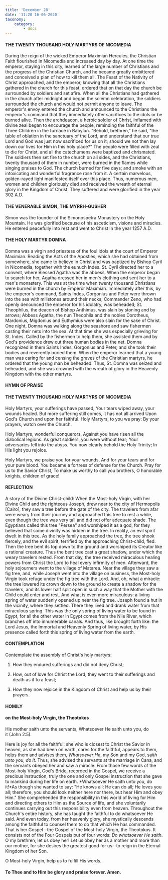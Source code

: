 ```yaml
---
title: 'December 28'
date: '11:20 16-06-2020'
taxonomy:
    category:
        - docs
---
```


#### THE TWENTY THOUSAND HOLY MARTYRS OF NICOMEDIA

During the reign of the wicked Emperor Maximian Hercules, the Christian Faith flourished in Nicomedia and increased day by day. At one time the emperor, staying in this city, learned of the large number of Christians and the progress of the Christian Church, and he became greatly embittered and conceived a plan of how to kill them all. The Feast of the Nativity of Christ approached, and the emperor, knowing that all the Christians gathered in the church for this feast, ordered that on that day the church be surrounded by soldiers and set afire. When all the Christians had gathered in the church after midnight and began the solemn celebration, the soldiers surrounded the church and would not permit anyone to leave. The emperor's envoy entered the church and announced to the Christians the emperor's command that they immediately offer sacrifices to the idols or be burned alive. Then the archdeacon, a heroic soldier of Christ, inflamed with divine zeal began to encourage the people, reminding the faithful of the Three Children in the furnace in Babylon. "Behold, brethren," he said, "the table of oblation in the sanctuary of the Lord, and understand that our true Lord and God was just now sacrificed for us on it; should we not then lay down our lives for Him in this holy place?" The people were filled with zeal to die for Christ, and all the catechumens were baptized and chrismated. The soldiers then set fire to the church on all sides, and the Christians, twenty thousand of them in number, were burned in the flames while singing praises to God. The church burned for five days; and smoke with an intoxicating and wonderful fragrance rose from it. A certain marvelous, golden-rayed light manifested itself over this place. Thus, numerous men, women and children gloriously died and received the wreath of eternal glory in the Kingdom of Christ. They suffered and were glorified in the year 302 A.D.

#### THE VENERABLE SIMON, THE MYRRH-GUSHER

Simon was the founder of the Simonospetra Monastery on the Holy Mountain. He was glorified because of his asceticism, visions and miracles. He entered peacefully into rest and went to Christ in the year 1257 A.D.

#### THE HOLY MARTYR DOMNA

Domna was a virgin and priestess of the foul idols at the court of Emperor Maximian. Reading the Acts of the Apostles, which she had obtained from somewhere, she came to believe in Christ and was baptized by Bishop Cyril in Nicomedia, together with the eunuch Indes. St. Cyril directed her to a convent, where Blessed Agatha was the abbess. When the emperor began to search for her, Agatha dressed her in men's clothing and sent her to a men's monastery. This was at the time when twenty thousand Christians were burned in the church by Emperor Maximian. Immediately after this, by the emperor's command, Saints Indes, Gorgonius and Peter were thrown into the sea with millstones around their necks; Commander Zeno, who had openly denounced the emperor for his idolatry, was beheaded; St. Theophilus, the deacon of Bishop Anthimus, was slain by stoning and by arrows; Abbess Agatha, the nun Theophila and the nobles Dorotheus, Mardonius, Migdonius and Euthymius were also slain for the sake of Christ. One night, Domna was walking along the seashore and saw fishermen casting their nets into the sea. At that time she was especially grieving for St. Indes. Called by the fishermen to help them, she assisted them and by God's providence drew out three human bodies in the net. Domna recognized in them Saints Indes, Gorgonius and Peter, and she took their bodies and reverently buried them. When the emperor learned that a young man was caring for and censing the graves of the Christian martyrs, he ordered that the young man be beheaded. Thus, St. Domna was seized and beheaded, and she was crowned with the wreath of glory in the Heavenly Kingdom with the other martyrs.



#### HYMN OF PRAISE

#### THE TWENTY THOUSAND HOLY MARTYRS OF NICOMEDIA

Holy Martyrs, your sufferings have passed,
Your tears wiped away, your wounds healed.
But more suffering still comes, it has not all arrived
Upon God's Church and upon her faithful.
Holy Martyrs, to you we pray:
By your prayers, watch over the Church.

Holy Martyrs, wonderful conquerors,
Against you have risen all the diabolical legions.
As great soldiers, you were without fear;
Your adversaries fell into the abyss.
You now clearly behold the Holy Trinity;
In His light you rejoice.

Holy Martyrs, we praise you for your wounds,
And for your tears and for your pure blood.
You became a fortress of defense for the Church.
Pray for us to the Savior Christ,
To make us worthy to call you brothers,
O honorable knights, children of grace!



#### REFLECTION

A story of the Divine Christ-child: When the Most-holy Virgin, with her Divine Child and the righteous Joseph, drew near to the city of Hermopolis [Cairo], they saw a tree before the gate of the city. The travelers from afar were weary from their journey and approached this tree to rest a while, even though the tree was very tall and did not offer adequate shade. The Egyptians called this tree "Persea" and worshiped it as a god, for they believed that some divinity was hidden in the tree. In reality, an evil spirit dwelt in this tree. As the holy family approached the tree, the tree shook fiercely, and the evil spirit, terrified by the approaching Christ-child, fled. Then the tree bent its top down to the ground and worshiped its Creator like a rational creature. Thus the bent tree cast a great shadow, under which the weary travelers rested. From that day, the tree received miraculous healing powers from Christ the Lord to heal every infirmity of men. Afterward, the holy sojourners went to the village of Matarea. Near the village they saw a fig tree, and, while Joseph went into the village on business, the Most-holy Virgin took refuge under the fig tree with the Lord. And, oh, what a miracle: the tree lowered its crown down to the ground to create a shadow for the travelers, and its lower half split open in such a way that the Mother with the Child could enter and rest. And what is even more miraculous: a living spring of water suddenly opened up near the fig tree. Joseph found a hut in the vicinity, where they settled. There they lived and drank water from that miraculous spring. This was the only spring of living water to be found in Egypt, for all the other water in Egypt comes from the Nile River, which branches off into innumerable canals. And thus, like brought forth like: the Lord Jesus, the Immortal and Heavenly Spring of living water, by His presence called forth this spring of living water from the earth.



#### CONTEMPLATION

Contemplate the assembly of Christ's holy martyrs:

1.  How they endured sufferings and did not deny Christ;

1.  How, out of love for Christ the Lord, they went to their sufferings and death as if to a feast;

1.  How they now rejoice in the Kingdom of Christ and help us by their prayers.



#### HOMILY

#### on the Most-holy Virgin, the Theotokos

His mother saith unto the servants, Whatsoever He saith unto you, do it (John 2:5).

Here is joy for all the faithful: she who is closest to Christ the Savior in heaven, as she had been on earth, cares for the faithful, appears to them, helps them and advises them, *Whatsoever He*, my Son and my God, sa*ith unto you, do it*. Thus, she advised the servants at the marriage in Cana, and the servants obeyed her and saw a miracle. From those few words of the Most-holy Virgin, God's Bride, recorded in the Gospel, we receive a precious instruction, truly the one and only Gospel instruction that she gave to mankind during her life on earth. *Whatsoever He saith unto you, do it!*As though she wanted to say: "He knows all; He can do all; He loves you all; therefore, you should look neither here nor there, but hear Him and obey Him." She comprehended the responsibility in this world of living for Him and directing others to Him as the Source of life, and she voluntarily continues carrying out this responsibility even from heaven. Throughout the Church's entire history, she has taught the faithful to do whatsoever He said. And even today, from her heavenly glory, she mystically descends among the faithful to counsel them to do that which He has commanded. That is her Gospel--the Gospel of the Most-holy Virgin, the Theotokos. It consists not of the Four Gospels but of four words: *Do whatsoever He saith*. O my brethren, let us obey her! Let us obey her as a mother and more than our mother, for she desires the greatest good for us--to reign in the Eternal Kingdom of her Son.

O Most-holy Virgin, help us to fulfill His words.

#### To Thee and to Him be glory and praise forever. Amen.
